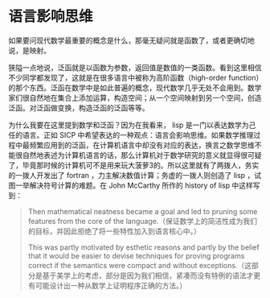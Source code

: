 # 语言影响思维
如果要问现代数学最重要的概念是什么，那毫无疑问就是函数了，或者更确切地说，是映射。

狭隘一点地说，泛函就是以函数为参数，返回值是数值的一类函数。看到这里相信不少同学都发现了，这就是在很多语言中被称为高阶函数（high-order function）的那个东西。泛函在数学中是如此普遍的概念，现代数学几乎无处不会用到。数学家们很自然地在集合上添加运算，构造空间；从一个空间映射到另一个空间，创造泛函。对泛函做变换，构造泛函的泛函等等。

为什么我要在这里提到数学和泛函？因为在我看来， lisp 是一门以表达数学为己任的语言。正如 SICP 中希望表达的一种观点：语言会影响思维。如果数学推理过程中最频繁应用到的泛函，在计算机语言中却没有对应的表达，换言之数学思维不能很自然地表述为计算机语言的话，那么计算机对于数学研究的意义就显得很可疑了，毕竟那时候的计算机可不是用来玩大菠萝3的。所以这里就有了两拨人，务实的一拨人开发出了 fortran ，力主解决数值计算；务虚的一拨人则创造了 lisp ，试图一举解决符号计算的难题。在 John McCarthy 所作的 history of lisp 中这样写到： 

> Then mathematical neatness became a goal and led to pruning some features from the core of the language.（保证数学上的简洁性成为我们的目标，并因此拒绝了将一些特性加入到语言核心中。） 
> 
> This was partly motivated by esthetic reasons and partly by the belief that it would be easier to devise techniques for proving programs correct if the semantics were compact and without exceptions.（这部分是基于美学上的考虑，部分是因为我们相信，紧凑而没有特例的语法才更有可能设计出一种从数学上证明程序正确的方法。）